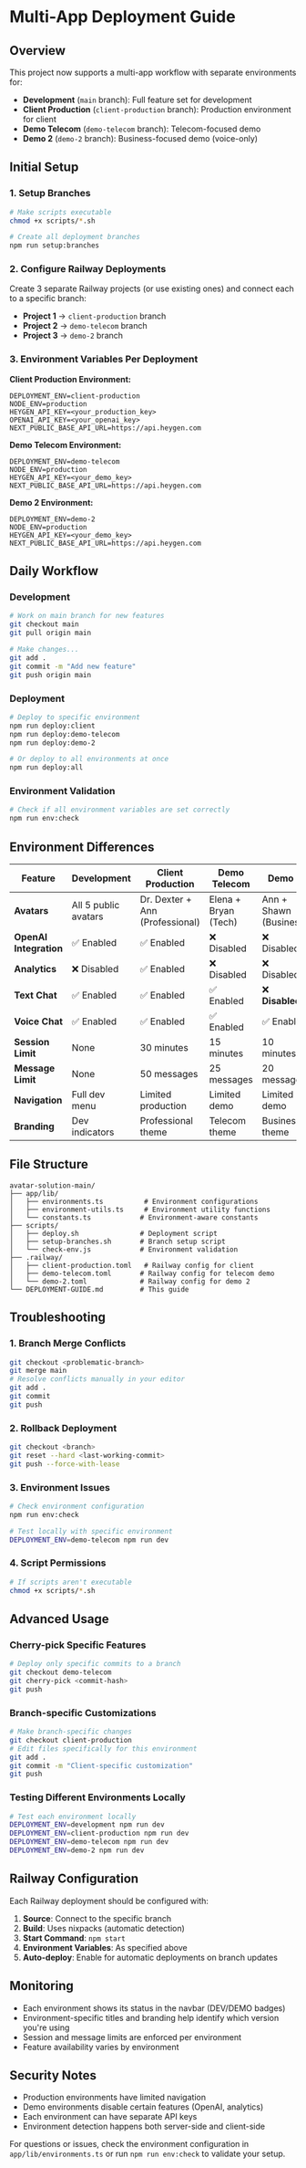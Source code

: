 # Multi-App Deployment Guide

## Overview

This project now supports a multi-app workflow with separate environments for:
- **Development** (`main` branch): Full feature set for development
- **Client Production** (`client-production` branch): Production environment for client
- **Demo Telecom** (`demo-telecom` branch): Telecom-focused demo
- **Demo 2** (`demo-2` branch): Business-focused demo (voice-only)

## Initial Setup

### 1. Setup Branches
```bash
# Make scripts executable
chmod +x scripts/*.sh

# Create all deployment branches
npm run setup:branches
```

### 2. Configure Railway Deployments

Create 3 separate Railway projects (or use existing ones) and connect each to a specific branch:

- **Project 1** → `client-production` branch
- **Project 2** → `demo-telecom` branch  
- **Project 3** → `demo-2` branch

### 3. Environment Variables Per Deployment

**Client Production Environment:**
```
DEPLOYMENT_ENV=client-production
NODE_ENV=production
HEYGEN_API_KEY=<your_production_key>
OPENAI_API_KEY=<your_openai_key>
NEXT_PUBLIC_BASE_API_URL=https://api.heygen.com
```

**Demo Telecom Environment:**
```
DEPLOYMENT_ENV=demo-telecom
NODE_ENV=production
HEYGEN_API_KEY=<your_demo_key>
NEXT_PUBLIC_BASE_API_URL=https://api.heygen.com
```

**Demo 2 Environment:**
```
DEPLOYMENT_ENV=demo-2
NODE_ENV=production
HEYGEN_API_KEY=<your_demo_key>
NEXT_PUBLIC_BASE_API_URL=https://api.heygen.com
```

## Daily Workflow

### Development
```bash
# Work on main branch for new features
git checkout main
git pull origin main

# Make changes...
git add .
git commit -m "Add new feature"
git push origin main
```

### Deployment
```bash
# Deploy to specific environment
npm run deploy:client
npm run deploy:demo-telecom
npm run deploy:demo-2

# Or deploy to all environments at once
npm run deploy:all
```

### Environment Validation
```bash
# Check if all environment variables are set correctly
npm run env:check
```

## Environment Differences

| Feature | Development | Client Production | Demo Telecom | Demo 2 |
|---------|-------------|-------------------|--------------|--------|
| **Avatars** | All 5 public avatars | Dr. Dexter + Ann (Professional) | Elena + Bryan (Tech) | Ann + Shawn (Business) |
| **OpenAI Integration** | ✅ Enabled | ✅ Enabled | ❌ Disabled | ❌ Disabled |
| **Analytics** | ❌ Disabled | ✅ Enabled | ❌ Disabled | ❌ Disabled |
| **Text Chat** | ✅ Enabled | ✅ Enabled | ✅ Enabled | ❌ **Disabled** |
| **Voice Chat** | ✅ Enabled | ✅ Enabled | ✅ Enabled | ✅ Enabled |
| **Session Limit** | None | 30 minutes | 15 minutes | 10 minutes |
| **Message Limit** | None | 50 messages | 25 messages | 20 messages |
| **Navigation** | Full dev menu | Limited production | Limited demo | Limited demo |
| **Branding** | Dev indicators | Professional theme | Telecom theme | Business theme |

## File Structure

```
avatar-solution-main/
├── app/lib/
│   ├── environments.ts          # Environment configurations
│   ├── environment-utils.ts     # Environment utility functions
│   └── constants.ts            # Environment-aware constants
├── scripts/
│   ├── deploy.sh               # Deployment script
│   ├── setup-branches.sh       # Branch setup script
│   └── check-env.js            # Environment validation
├── .railway/
│   ├── client-production.toml   # Railway config for client
│   ├── demo-telecom.toml       # Railway config for telecom demo
│   └── demo-2.toml             # Railway config for demo 2
└── DEPLOYMENT-GUIDE.md         # This guide
```

## Troubleshooting

### 1. Branch Merge Conflicts
```bash
git checkout <problematic-branch>
git merge main
# Resolve conflicts manually in your editor
git add .
git commit
git push
```

### 2. Rollback Deployment
```bash
git checkout <branch>
git reset --hard <last-working-commit>
git push --force-with-lease
```

### 3. Environment Issues
```bash
# Check environment configuration
npm run env:check

# Test locally with specific environment
DEPLOYMENT_ENV=demo-telecom npm run dev
```

### 4. Script Permissions
```bash
# If scripts aren't executable
chmod +x scripts/*.sh
```

## Advanced Usage

### Cherry-pick Specific Features
```bash
# Deploy only specific commits to a branch
git checkout demo-telecom
git cherry-pick <commit-hash>
git push
```

### Branch-specific Customizations
```bash
# Make branch-specific changes
git checkout client-production
# Edit files specifically for this environment
git add .
git commit -m "Client-specific customization"
git push
```

### Testing Different Environments Locally
```bash
# Test each environment locally
DEPLOYMENT_ENV=development npm run dev
DEPLOYMENT_ENV=client-production npm run dev
DEPLOYMENT_ENV=demo-telecom npm run dev
DEPLOYMENT_ENV=demo-2 npm run dev
```

## Railway Configuration

Each Railway deployment should be configured with:

1. **Source**: Connect to the specific branch
2. **Build**: Uses nixpacks (automatic detection)
3. **Start Command**: `npm start`
4. **Environment Variables**: As specified above
5. **Auto-deploy**: Enable for automatic deployments on branch updates

## Monitoring

- Each environment shows its status in the navbar (DEV/DEMO badges)
- Environment-specific titles and branding help identify which version you're using
- Session and message limits are enforced per environment
- Feature availability varies by environment

## Security Notes

- Production environments have limited navigation
- Demo environments disable certain features (OpenAI, analytics)
- Each environment can have separate API keys
- Environment detection happens both server-side and client-side

For questions or issues, check the environment configuration in `app/lib/environments.ts` or run `npm run env:check` to validate your setup. 
